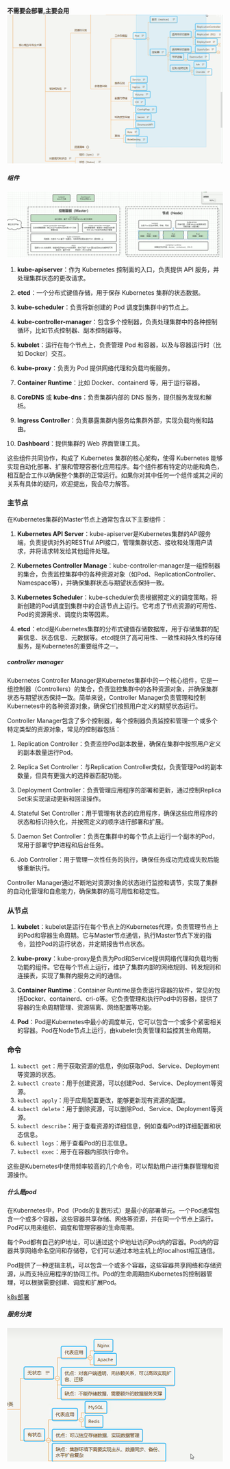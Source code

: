 **不需要会部署,主要会用**
![](img/Pasted%20image%2020240419200807.png)


##### 组件
![](img/Pasted%20image%2020240419170054.png)

1. **kube-apiserver**：作为 Kubernetes 控制面的入口，负责提供 API 服务，并处理集群状态的更改请求。

2. **etcd**：一个分布式键值存储，用于保存 Kubernetes 集群的状态数据。

3. **kube-scheduler**：负责将新创建的 Pod 调度到集群中的节点上。

4. **kube-controller-manager**：包含多个控制器，负责处理集群中的各种控制循环，比如节点控制器、副本控制器等。

5. **kubelet**：运行在每个节点上，负责管理 Pod 和容器，以及与容器运行时（比如 Docker）交互。

6. **kube-proxy**：负责为 Pod 提供网络代理和负载均衡服务。

7. **Container Runtime**：比如 Docker、containerd 等，用于运行容器。

8. **CoreDNS** 或 **kube-dns**：负责集群内部的 DNS 服务，提供服务发现和解析。

9. **Ingress Controller**：负责暴露集群内服务给集群外部，实现负载均衡和路由。

10. **Dashboard**：提供集群的 Web 界面管理工具。

这些组件共同协作，构成了 Kubernetes 集群的核心架构，使得 Kubernetes 能够实现自动化部署、扩展和管理容器化应用程序。每个组件都有特定的功能和角色，相互配合工作以确保整个集群的正常运行。如果你对其中任何一个组件或其之间的关系有具体的疑问，欢迎提出，我会尽力解答。

### 主节点

在Kubernetes集群的Master节点上通常包含以下主要组件：

1. **Kubernetes API Server**：kube-apiserver是Kubernetes集群的API服务端，负责提供对外的RESTful API接口，管理集群状态、接收和处理用户请求，并将请求转发给其他组件处理。

2. **Kubernetes Controller Manage**：kube-controller-manager是一组控制器的集合，负责监控集群中的各种资源对象（如Pod、ReplicationController、Namespace等），并确保集群状态与期望状态保持一致。

3. **Kubernetes Scheduler**：kube-scheduler负责根据预定义的调度策略，将新创建的Pod调度到集群中的合适节点上运行。它考虑了节点资源的可用性、Pod的资源需求、调度约束等因素。

4. **etcd**：etcd是Kubernetes集群的分布式键值存储数据库，用于存储集群的配置信息、状态信息、元数据等。etcd提供了高可用性、一致性和持久性的存储服务，是Kubernetes的重要组件之一。

##### controller manager
Kubernetes Controller Manager是Kubernetes集群中的一个核心组件，它是一组控制器（Controllers）的集合，负责监控集群中的各种资源对象，并确保集群状态与期望状态保持一致。简单来说，Controller Manager负责管理和控制Kubernetes中的各种资源对象，确保它们按照用户定义的期望状态运行。

Controller Manager包含了多个控制器，每个控制器负责监控和管理一个或多个特定类型的资源对象，常见的控制器包括：

1. Replication Controller：负责监控Pod副本数量，确保在集群中按照用户定义的副本数量运行Pod。

2. Replica Set Controller：与Replication Controller类似，负责管理Pod的副本数量，但具有更强大的选择器匹配功能。

3. Deployment Controller：负责管理应用程序的部署和更新，通过控制Replica Set来实现滚动更新和回滚操作。

4. Stateful Set Controller：用于管理有状态的应用程序，确保这些应用程序的状态和标识持久化，并按照定义的顺序进行部署和扩展。

5. Daemon Set Controller：负责在集群中的每个节点上运行一个副本的Pod，常用于部署守护进程和后台任务。

6. Job Controller：用于管理一次性任务的执行，确保任务成功完成或失败后能够重新执行。

Controller Manager通过不断地对资源对象的状态进行监控和调节，实现了集群的自动化管理和自愈能力，确保集群的高可用性和稳定性。



### 从节点

1. **kubelet**：kubelet是运行在每个节点上的Kubernetes代理，负责管理节点上的Pod和容器生命周期。它与Master节点通信，执行Master节点下发的指令，监控Pod的运行状态，并定期报告节点状态。

2. **kube-proxy**：kube-proxy是负责为Pod和Service提供网络代理和负载均衡功能的组件。它在每个节点上运行，维护了集群内部的网络规则、转发规则和连接表，实现了集群内服务之间的通信。

3. **Container Runtime**：Container Runtime是负责运行容器的软件，常见的包括Docker、containerd、cri-o等。它负责管理和执行Pod中的容器，提供了容器的生命周期管理、资源隔离、网络配置等功能。

4. **Pod**：Pod是Kubernetes中最小的调度单元，它可以包含一个或多个紧密相关的容器。Pod在Node节点上运行，由kubelet负责管理和监控其生命周期。




### 命令

1. `kubectl get`：用于获取资源的信息，例如获取Pod、Service、Deployment等资源的状态。
2. `kubectl create`：用于创建资源，可以创建Pod、Service、Deployment等资源。
3. `kubectl apply`：用于应用配置更改，能够更新现有资源的配置。
4. `kubectl delete`：用于删除资源，可以删除Pod、Service、Deployment等资源。
5. `kubectl describe`：用于查看资源的详细信息，例如查看Pod的详细配置和状态信息。
6. `kubectl logs`：用于查看Pod的日志信息。
7. `kubectl exec`：用于在容器内部执行命令。

这些是Kubernetes中使用频率较高的几个命令，可以帮助用户进行集群管理和资源操作。


##### 什么是pod
在Kubernetes中，Pod（Pods的复数形式）是最小的部署单元。一个Pod通常包含一个或多个容器，这些容器共享存储、网络等资源，并在同一个节点上运行。Pod可以用来组织、调度和管理容器的生命周期。

每个Pod都有自己的IP地址，可以通过这个IP地址访问Pod内的容器。Pod内的容器共享网络命名空间和存储卷，它们可以通过本地主机上的localhost相互通信。

Pod提供了一种逻辑主机，可以包含一个或多个容器，这些容器共享网络和存储资源，从而支持应用程序的协同工作。Pod的生命周期由Kubernetes的控制器管理，可以根据需要创建、调度和扩展Pod。





[k8s部署](https://blog.csdn.net/hu1010037197/article/details/112416543?ops_request_misc=%257B%2522request%255Fid%2522%253A%2522171348912916800225513098%2522%252C%2522scm%2522%253A%252220140713.130102334..%2522%257D&request_id=171348912916800225513098&biz_id=0&utm_medium=distribute.pc_search_result.none-task-blog-2~all~top_positive~default-1-112416543-null-null.142^v100^pc_search_result_base8&utm_term=k8s%E5%AE%9E%E6%88%98%E6%A1%88%E4%BE%8B&spm=1018.2226.3001.4187)



##### 服务分类
![](img/Pasted%20image%2020240419165834.png)

